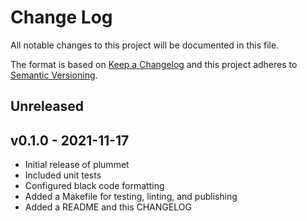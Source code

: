# Change Log

All notable changes to this project will be documented in this file.

The format is based on [Keep a Changelog](http://keepachangelog.com/)
and this project adheres to [Semantic Versioning](http://semver.org/).

## Unreleased

## v0.1.0 - 2021-11-17
- Initial release of plummet
- Included unit tests
- Configured black code formatting
- Added a Makefile for testing, linting, and publishing
- Added a README and this CHANGELOG
